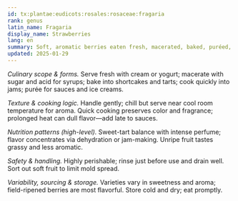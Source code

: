 ```yaml
---
id: tx:plantae:eudicots:rosales:rosaceae:fragaria
rank: genus
latin_name: Fragaria
display_name: Strawberries
lang: en
summary: Soft, aromatic berries eaten fresh, macerated, baked, puréed, and preserved; delicate fruit with prominent aroma compounds and visible achenes (seeds) on the surface.
updated: 2025-01-29
---
```


_Culinary scope & forms._ Serve fresh with cream or yogurt; macerate with sugar and acid for syrups; bake into shortcakes and tarts; cook quickly into jams; purée for sauces and ice creams.

_Texture & cooking logic._ Handle gently; chill but serve near cool room temperature for aroma. Quick cooking preserves color and fragrance; prolonged heat can dull flavor—add late to sauces.

_Nutrition patterns (high-level)._ Sweet-tart balance with intense perfume; flavor concentrates via dehydration or jam-making. Unripe fruit tastes grassy and less aromatic.

_Safety & handling._ Highly perishable; rinse just before use and drain well. Sort out soft fruit to limit mold spread.

_Variability, sourcing & storage._ Varieties vary in sweetness and aroma; field-ripened berries are most flavorful. Store cold and dry; eat promptly.
